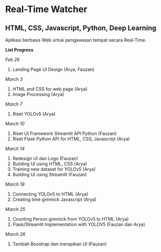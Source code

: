 # Real-Time Watcher

## HTML, CSS, Javascript, Python, Deep Learning 

Aplikasi berbasis Web untuk pengawasan tempat secara Real-Time.

**List Progress**

_Feb 26_

1. Landing Page UI Design (Arya, Fauzan)

_March 3_

1. HTML and CSS for web page (Arya)
2. Image Processing (Arya)

_March 7_
1. Riset YOLOv5 (Arya)

_March 10_
1. Riset UI Framework Streamlit API Python (Fauzan)
2. Riset Flask Python API for HTML, CSS, Javascript (Arya)

_March 14_
1. Redesign UI dan Logo (Fauzan)
2. Building UI using HTML, CSS (Arya)
3. Training new dataset for YOLOv5 (Arya)
4. Building UI using Streamlit (Fauzan)

_March 19_
1. Connecting YOLOv5 to HTML (Arya)
2. Creating time gimmick Javascript (Arya) 

_March 25_
1. Counting Person gimmick from YOLOv5 to HTML (Arya)
2. Flask/Streamlit Implementation with YOLOV5 (Fauzan dan Arya)

_March 26_
1. Tambah Boostrap dan merapikan UI (Fauzan)

